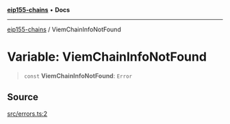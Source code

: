 [**eip155-chains**](../README.md) • **Docs**

***

[eip155-chains](../globals.md) / ViemChainInfoNotFound

# Variable: ViemChainInfoNotFound

> `const` **ViemChainInfoNotFound**: `Error`

## Source

[src/errors.ts:2](https://github.com/ivanzzeth/eip155-chains/blob/d80903e392fb1cc93f7f2ffa6ece3d0d5c6e67ab/src/errors.ts#L2)
